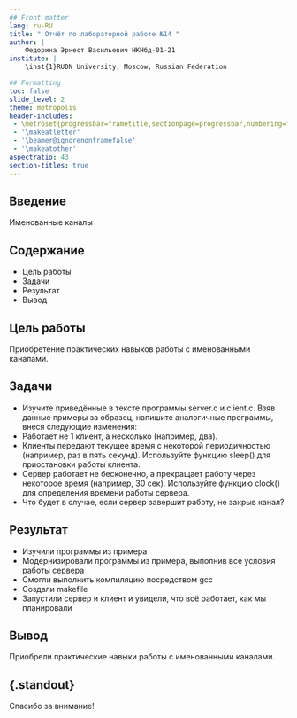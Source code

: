 ```yaml
---
## Front matter
lang: ru-RU
title: " Отчёт по лабораторной работе №14 "
author: |
	Федорина Эрнест Васильевич НКНбд-01-21
institute: |
	\inst{1}RUDN University, Moscow, Russian Federation

## Formatting
toc: false
slide_level: 2
theme: metropolis
header-includes: 
 - \metroset{progressbar=frametitle,sectionpage=progressbar,numbering=fraction}
 - '\makeatletter'
 - '\beamer@ignorenonframefalse'
 - '\makeatother'
aspectratio: 43
section-titles: true
---
```


## Введение

Именованные каналы

## Содержание

- Цель работы
- Задачи
- Результат
- Вывод

## Цель работы

Приобретение практических навыков работы с именованными каналами.



## Задачи

- Изучите приведённые в тексте программы server.c и client.c. Взяв данные примеры за образец, напишите аналогичные программы, внеся следующие изменения:
- Работает не 1 клиент, а несколько (например, два).
- Клиенты передают текущее время с некоторой периодичностью (например, раз в пять секунд). Используйте функцию sleep() для приостановки работы клиента.
- Сервер работает не бесконечно, а прекращает работу через некоторое время (например, 30 сек). Используйте функцию clock() для определения времени работы сервера. 
- Что будет в случае, если сервер завершит работу, не закрыв канал?



## Результат

- Изучили программы из примера
- Модернизировали программы из примера, выполнив все условия работы сервера
- Смогли выполнить компиляцию посредством gcc
- Создали makefile
- Запустили сервер и клиент и увидели, что всё работает, как мы планировали

## Вывод

Приобрели практические навыки работы с именованными каналами.


## {.standout}

Спасибо за внимание!
